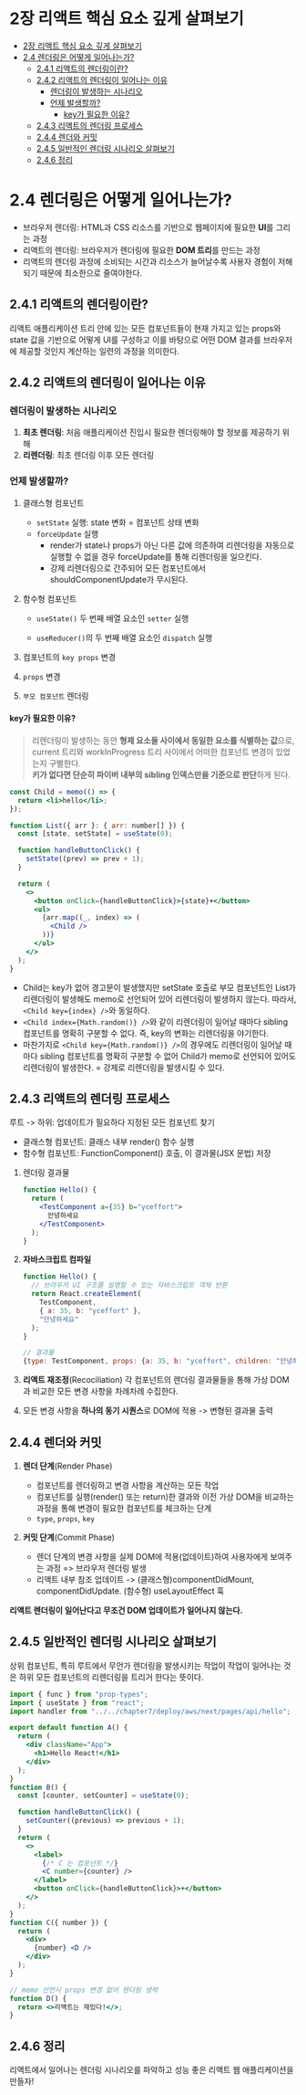 # 2장 리액트 핵심 요소 깊게 살펴보기

- [2장 리액트 핵심 요소 깊게 살펴보기](#2장-리액트-핵심-요소-깊게-살펴보기)
- [2.4 렌더링은 어떻게 일어나는가?](#24-렌더링은-어떻게-일어나는가)
  - [2.4.1 리액트의 렌더링이란?](#241-리액트의-렌더링이란)
  - [2.4.2 리액트의 렌더링이 일어나는 이유](#242-리액트의-렌더링이-일어나는-이유)
    - [렌더링이 발생하는 시나리오](#렌더링이-발생하는-시나리오)
    - [언제 발생할까?](#언제-발생할까)
      - [key가 필요한 이유?](#key가-필요한-이유)
  - [2.4.3 리액트의 렌더링 프로세스](#243-리액트의-렌더링-프로세스)
  - [2.4.4 렌더와 커밋](#244-렌더와-커밋)
  - [2.4.5 일반적인 렌더링 시나리오 살펴보기](#245-일반적인-렌더링-시나리오-살펴보기)
  - [2.4.6 정리](#246-정리)

# 2.4 렌더링은 어떻게 일어나는가?

- 브라우저 렌더링: HTML과 CSS 리소스를 기반으로 웹페이지에 필요한 **UI**를 그리는 과정
- 리액트의 렌더링: 브라우저가 렌더링에 필요한 **DOM 트리**를 만드는 과정
- 리액트의 렌더링 과정에 소비되는 시간과 리소스가 늘어날수록 사용자 경험이 저해되기 때문에 최소한으로 줄여야한다.

## 2.4.1 리액트의 렌더링이란?

리액트 애플리케이션 트리 안에 있는 모든 컴포넌트들이 현재 가지고 있는 props와 state 값을 기반으로 어떻게 UI를 구성하고 이를 바탕으로 어떤 DOM 결과를 브라우저에 제공할 것인지 계산하는 일련의 과정을 의미한다.

## 2.4.2 리액트의 렌더링이 일어나는 이유

### 렌더링이 발생하는 시나리오

1.  **최초 렌더링**: 처음 애플리케이션 진입시 필요한 렌더링해야 할 정보를 제공하기 위해
2.  **리렌더링**: 최초 렌더링 이후 모든 렌더링

### 언제 발생할까?

1.  클래스형 컴포넌트

    - `setState` 실행: state 변화 = 컴포넌트 상태 변화
    - `forceUpdate` 실행
      - render가 state나 props가 아닌 다른 값에 의존하여 리렌더링을 자동으로 실행할 수 없을 경우 forceUpdate를 통해 리렌더링을 일으킨다.
      - 강제 리렌더링으로 간주되어 모든 컴포넌트에서 shouldComponentUpdate가 무시된다.<br/>

1.  함수형 컴포넌트

    - `useState()` 두 번째 배열 요소인 `setter` 실행

    - `useReducer()`의 두 번째 배열 요소인 `dispatch` 실행<br/>

1.  컴포넌트의 `key props` 변경
1.  `props` 변경
1.  `부모 컴포넌트` 렌더링

#### key가 필요한 이유?

> 리렌더링이 발생하는 동안 **형제 요소들 사이에서 동일한 요소를 식별하는 값**으로,<br>current 트리와 workInProgress 트리 사이에서 어떠한 컴포넌트 변경이 있었는지 구별한다.<br> **키가 없다면 단순히 파이버 내부의 sibling 인덱스만을 기준으로 판단**하게 된다.

```jsx
const Child = memo(() => {
  return <li>hello</li>;
});

function List({ arr }: { arr: number[] }) {
  const [state, setState] = useState(0);

  function handleButtonClick() {
    setState((prev) => prev + 1);
  }

  return (
    <>
      <button onClick={handleButtonClick}>{state}+</button>
      <ul>
        {arr.map((_, index) => (
          <Child />
        ))}
      </ul>
    </>
  );
}
```

- Child는 key가 없어 경고문이 발생했지만 setState 호출로 부모 컴포넌트인 List가 리렌더링이 발생해도 memo로 선언되어 있어 리렌더링이 발생하지 않는다. 따라서, `<Child key={index} />`와 동일하다.
- `<Child index={Math.random()} />`와 같이 리렌더링이 일어날 때마다 sibling 컴포넌트를 명확히 구분할 수 없다. 즉, key의 변화는 리렌더링을 야기한다.
- 마찬가지로 `<Child key={Math.random()} />`의 경우에도 리렌더링이 일어날 때마다 sibling 컴포넌트를 명확히 구분할 수 없어 Child가 memo로 선언되어 있어도 리렌더링이 발생한다. = 강제로 리렌더링을 발생시킬 수 있다.<br/>

## 2.4.3 리액트의 렌더링 프로세스

루트 -> 하위: 업데이트가 필요하다 지정된 모든 컴포넌트 찾기

- 클래스형 컴포넌트: 클래스 내부 render() 함수 실행
- 함수형 컴포넌트: FunctionComponent() 호출, 이 결과물(JSX 문법) 저장

1. 렌더링 결과물

   ```jsx
   function Hello() {
     return (
       <TestComponent a={35} b="yceffort">
         안녕하세요
       </TestComponent>
     );
   }
   ```

2. **자바스크립트 컴파일**

   ```jsx
   function Hello() {
     // 브라우저 UI 구조를 설명할 수 있는 자바스크립트 객체 반환
     return React.createElement(
       TestComponent,
       { a: 35, b: "yceffort" },
       "안녕하세요"
     );
   }

   // 결과물
   {type: TestComponent, props: {a: 35, b: "yceffort", children: "안녕하세요"}}
   ```

3. **리액트 재조정**(Recociliation)
   각 컴포넌트의 렌더링 결과물들을 통해 가상 DOM과 비교한 모든 변경 사항을 차례차례 수집한다.

4. 모든 변경 사항을 **하나의 동기 시퀀스**로 DOM에 적용 -> 변형된 결과물 출력

## 2.4.4 렌더와 커밋

1. **렌더 단계**(Render Phase)

   - 컴포넌트를 렌더링하고 변경 사항을 계산하는 모든 작업
   - 컴포넌트를 실행(render() 또는 return)한 결과와 이전 가상 DOM을 비교하는 과정을 통해 변경이 필요한 컴포넌트를 체크하는 단계
   - `type`, `props`, `key` <br/>

2. **커밋 단계**(Commit Phase)
   - 렌더 단계의 변경 사항을 실제 DOM에 적용(없데이트)하여 사용자에게 보여주는 과정 => 브라우저 렌더링 발생
   - 리액트 내부 참조 업데이트 -> (클래스형)componentDidMount, componentDidUpdate. (함수형) useLayoutEffect 훅

**리액트 렌더링이 일어난다고 무조건 DOM 업데이트가 일어나지 않는다.**

## 2.4.5 일반적인 렌더링 시나리오 살펴보기

상위 컴포넌트, 특히 루트에서 무언가 렌더링을 발생시키는 작업이 작업이 일어나는 것은 하위 모든 컴포넌트의 리렌더링을 트리거 한다는 뜻이다.

```jsx
import { func } from "prop-types";
import { useState } from "react";
import handler from "../../chapter7/deploy/aws/next/pages/api/hello";

export default function A() {
  return (
    <div className="App">
      <h1>Hello React!</h1>
    </div>
  );
}
function B() {
  const [counter, setCounter] = useState(0);

  function handleButtonClick() {
    setCounter((previous) => previous + 1);
  }
  return (
    <>
      <label>
        {/* C 는 컴포넌트 */}
        <C number={counter} />
      </label>
      <button onClick={handleButtonClick}>+</button>
    </>
  );
}
function C({ number }) {
  return (
    <div>
      {number} <D />
    </div>
  );
}

// memo 선언시 props 변경 없어 렌더링 생략
function D() {
  return <>리액트는 재밌다!</>;
}
```

## 2.4.6 정리

리액트에서 일어나는 렌더링 시나리오를 파악하고 성능 좋은 리액트 웹 애플리케이션을 만들자!
